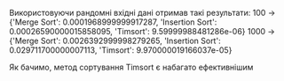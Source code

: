 Використовуючи рандомні вхідні дані отримав такі результати:
100 -> {'Merge Sort': 0.0001968999999917287, 'Insertion Sort': 0.00026590000015858095, 'Timsort': 9.59999988481286e-06}
1000 -> {'Merge Sort': 0.0026392999998279265, 'Insertion Sort': 0.029711700000007113, 'Timsort': 9.970000019166037e-05}

Як бачимо, метод сортування Timsort є набагато ефективнішим

